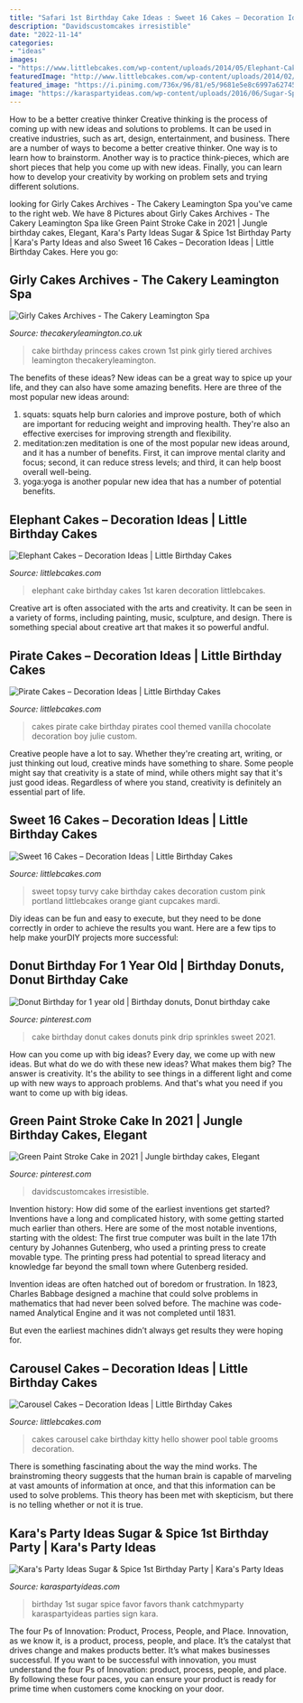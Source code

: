 ```yaml
---
title: "Safari 1st Birthday Cake Ideas : Sweet 16 Cakes – Decoration Ideas"
description: "Davidscustomcakes irresistible"
date: "2022-11-14"
categories:
- "ideas"
images:
- "https://www.littlebcakes.com/wp-content/uploads/2014/05/Elephant-Cake-Images.jpg"
featuredImage: "http://www.littlebcakes.com/wp-content/uploads/2014/02/Sweet-16-Birthday-Cake.jpg"
featured_image: "https://i.pinimg.com/736x/96/81/e5/9681e5e8c6997a62745b163faeeb781a.jpg"
image: "https://karaspartyideas.com/wp-content/uploads/2016/06/Sugar-Spice-1st-Birthday-Party-via-Karas-Party-Ideas-KarasPartyIdeas.com4_.jpeg"
---
```



How to be a better creative thinker
Creative thinking is the process of coming up with new ideas and solutions to problems. It can be used in creative industries, such as art, design, entertainment, and business. There are a number of ways to become a better creative thinker. One way is to learn how to brainstorm. Another way is to practice think-pieces, which are short pieces that help you come up with new ideas. Finally, you can learn how to develop your creativity by working on problem sets and trying different solutions.

	

		
looking for Girly Cakes Archives - The Cakery Leamington Spa you've came to the right web. We have 8 Pictures about Girly Cakes Archives - The Cakery Leamington Spa like Green Paint Stroke Cake in 2021 | Jungle birthday cakes, Elegant, Kara&#039;s Party Ideas Sugar &amp; Spice 1st Birthday Party | Kara&#039;s Party Ideas and also Sweet 16 Cakes – Decoration Ideas | Little Birthday Cakes. Here you go:
		
    
## Girly Cakes Archives - The Cakery Leamington Spa

<img loading=lazy src="https://www.thecakeryleamington.co.uk/wp-content/uploads/2017/04/Pink-Princess-Crown-Birthday-Cake.jpg" onerror="this.onerror=null;this.src='https://tse2.mm.bing.net/th?id=OIP.qE90AtycXZErr3WThVaAAAHaKJ&amp;pid=15.1';" alt="Girly Cakes Archives - The Cakery Leamington Spa">

_Source: thecakeryleamington.co.uk_

>cake birthday princess cakes crown 1st pink girly tiered archives leamington thecakeryleamington. 

	

The benefits of these ideas?
New ideas can be a great way to spice up your life, and they can also have some amazing benefits. Here are three of the most popular new ideas around: 
1. squats: squats help burn calories and improve posture, both of which are important for reducing weight and improving health. They're also an effective exercises for improving strength and flexibility. 
2. meditation:zen meditation is one of the most popular new ideas around, and it has a number of benefits. First, it can improve mental clarity and focus; second, it can reduce stress levels; and third, it can help boost overall well-being. 
3. yoga:yoga is another popular new idea that has a number of potential benefits.

    
## Elephant Cakes – Decoration Ideas | Little Birthday Cakes

<img loading=lazy src="https://www.littlebcakes.com/wp-content/uploads/2014/05/Elephant-Cake-Images.jpg" onerror="this.onerror=null;this.src='https://tse4.mm.bing.net/th?id=OIP.lzlTJhX1_wAFufW09OdovQHaJ4&amp;pid=15.1';" alt="Elephant Cakes – Decoration Ideas | Little Birthday Cakes">

_Source: littlebcakes.com_

>elephant cake birthday cakes 1st karen decoration littlebcakes. 

	

Creative art is often associated with the arts and creativity. It can be seen in a variety of forms, including painting, music, sculpture, and design. There is something special about creative art that makes it so powerful andful.

    
## Pirate Cakes – Decoration Ideas | Little Birthday Cakes

<img loading=lazy src="http://www.littlebcakes.com/wp-content/uploads/2013/08/Pirate-Cake.jpg" onerror="this.onerror=null;this.src='https://tse2.mm.bing.net/th?id=OIP.R3Y5PYGv4gTqSeNIEjy6xQHaKt&amp;pid=15.1';" alt="Pirate Cakes – Decoration Ideas | Little Birthday Cakes">

_Source: littlebcakes.com_

>cakes pirate cake birthday pirates cool themed vanilla chocolate decoration boy julie custom. 

	

Creative people have a lot to say. Whether they're creating art, writing, or just thinking out loud, creative minds have something to share. Some people might say that creativity is a state of mind, while others might say that it's just good ideas. Regardless of where you stand, creativity is definitely an essential part of life.

    
## Sweet 16 Cakes – Decoration Ideas | Little Birthday Cakes

<img loading=lazy src="http://www.littlebcakes.com/wp-content/uploads/2014/02/Sweet-16-Birthday-Cake.jpg" onerror="this.onerror=null;this.src='https://tse2.mm.bing.net/th?id=OIP.0dkJDj5mHY0mZkfoAQmQ6gHaJ6&amp;pid=15.1';" alt="Sweet 16 Cakes – Decoration Ideas | Little Birthday Cakes">

_Source: littlebcakes.com_

>sweet topsy turvy cake birthday cakes decoration custom pink portland littlebcakes orange giant cupcakes mardi. 

	

Diy ideas can be fun and easy to execute, but they need to be done correctly in order to achieve the results you want. Here are a few tips to help make yourDIY projects more successful:

    
## Donut Birthday For 1 Year Old | Birthday Donuts, Donut Birthday Cake

<img loading=lazy src="https://i.pinimg.com/736x/96/81/e5/9681e5e8c6997a62745b163faeeb781a.jpg" onerror="this.onerror=null;this.src='https://tse2.mm.bing.net/th?id=OIP.krlS7rxgtS-Lcx--S-dzXAHaJ3&amp;pid=15.1';" alt="Donut Birthday for 1 year old | Birthday donuts, Donut birthday cake">

_Source: pinterest.com_

>cake birthday donut cakes donuts pink drip sprinkles sweet 2021. 

	

How can you come up with big ideas?
Every day, we come up with new ideas. But what do we do with these new ideas? What makes them big? The answer is creativity. It's the ability to see things in a different light and come up with new ways to approach problems. And that's what you need if you want to come up with big ideas.

    
## Green Paint Stroke Cake In 2021 | Jungle Birthday Cakes, Elegant

<img loading=lazy src="https://i.pinimg.com/736x/82/d2/0f/82d20fe554f81241b0a8295b293f7598.jpg" onerror="this.onerror=null;this.src='https://tse3.mm.bing.net/th?id=OIP.17ffhX3RBa830u5xa1Iv2QHaJ3&amp;pid=15.1';" alt="Green Paint Stroke Cake in 2021 | Jungle birthday cakes, Elegant">

_Source: pinterest.com_

>davidscustomcakes irresistible. 

	

Invention history: How did some of the earliest inventions get started?
Inventions have a long and complicated history, with some getting started much earlier than others. Here are some of the most notable inventions, starting with the oldest:
The first true computer was built in the late 17th century by Johannes Gutenberg, who used a printing press to create movable type. The printing press had potential to spread literacy and knowledge far beyond the small town where Gutenberg resided.

Invention ideas are often hatched out of boredom or frustration. In 1823, Charles Babbage designed a machine that could solve problems in mathematics that had never been solved before. The machine was code-named Analytical Engine and it was not completed until 1831.

But even the earliest machines didn’t always get results they were hoping for.

    
## Carousel Cakes – Decoration Ideas | Little Birthday Cakes

<img loading=lazy src="http://www.littlebcakes.com/wp-content/uploads/2013/08/Carousel-Birthday-Cakes.jpg" onerror="this.onerror=null;this.src='https://tse3.mm.bing.net/th?id=OIP.KODYFpKAJKwlyHbJ4M_IaQHaLH&amp;pid=15.1';" alt="Carousel Cakes – Decoration Ideas | Little Birthday Cakes">

_Source: littlebcakes.com_

>cakes carousel cake birthday kitty hello shower pool table grooms decoration. 

	

There is something fascinating about the way the mind works. The brainstroming theory suggests that the human brain is capable of marveling at vast amounts of information at once, and that this information can be used to solve problems. This theory has been met with skepticism, but there is no telling whether or not it is true.

    
## Kara&#039;s Party Ideas Sugar &amp; Spice 1st Birthday Party | Kara&#039;s Party Ideas

<img loading=lazy src="https://karaspartyideas.com/wp-content/uploads/2016/06/Sugar-Spice-1st-Birthday-Party-via-Karas-Party-Ideas-KarasPartyIdeas.com4_.jpeg" onerror="this.onerror=null;this.src='https://tse4.mm.bing.net/th?id=OIP.VsdR9oKnmUuhfYLItg0n_AHaLI&amp;pid=15.1';" alt="Kara&#039;s Party Ideas Sugar &amp; Spice 1st Birthday Party | Kara&#039;s Party Ideas">

_Source: karaspartyideas.com_

>birthday 1st sugar spice favor favors thank catchmyparty karaspartyideas parties sign kara. 

	

The four Ps of Innovation: Product, Process, People, and Place.
Innovation, as we know it, is a product, process, people, and place. It’s the catalyst that drives change and makes products better. It’s what makes businesses successful.
If you want to be successful with innovation, you must understand the four Ps of Innovation: product, process, people, and place. By following these four paces, you can ensure your product is ready for prime time when customers come knocking on your door.

